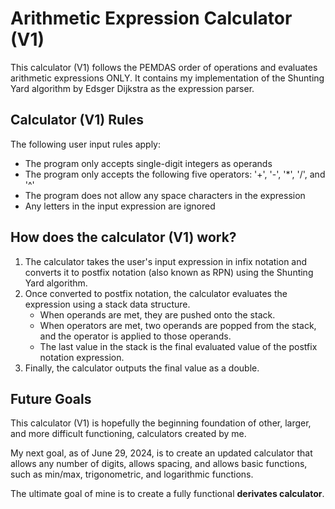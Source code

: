 # Arithmetic Expression Calculator (V1)
This calculator (V1) follows the PEMDAS order of operations and evaluates arithmetic expressions ONLY. It contains my implementation of the Shunting Yard algorithm by Edsger Dijkstra as the expression parser.

## Calculator (V1) Rules
The following user input rules apply:
  - The program only accepts single-digit integers as operands
  - The program only accepts the following five operators: '+', '-', '*', '/', and '^'
  - The program does not allow any space characters in the expression
  - Any letters in the input expression are ignored

## How does the calculator (V1) work?
  1. The calculator takes the user's input expression in infix notation and converts it to postfix notation (also known as RPN) using the Shunting Yard algorithm.
  2. Once converted to postfix notation, the calculator evaluates the expression using a stack data structure.
     - When operands are met, they are pushed onto the stack.
     - When operators are met, two operands are popped from the stack, and the operator is applied to those operands.
     - The last value in the stack is the final evaluated value of the postfix notation expression.
  3. Finally, the calculator outputs the final value as a double.

## Future Goals
This calculator (V1) is hopefully the beginning foundation of other, larger, and more difficult functioning, calculators created by me.

My next goal, as of June 29, 2024, is to create an updated calculator that allows any number of digits, allows spacing, and allows basic functions, such as min/max, trigonometric, and logarithmic functions.

The ultimate goal of mine is to create a fully functional **derivates calculator**.
